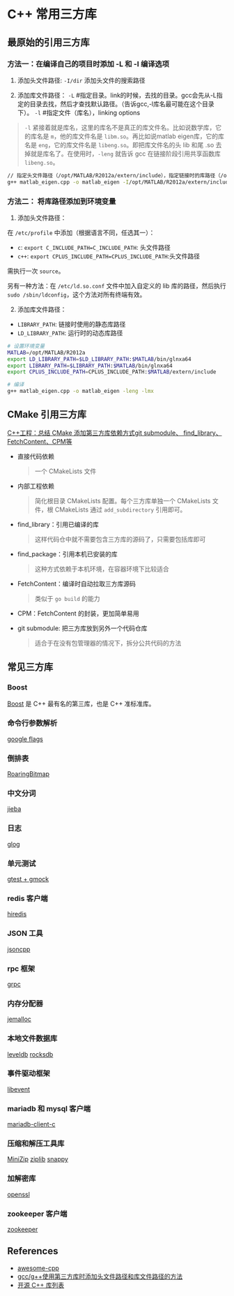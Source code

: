 # C++ 常用三方库

## 最原始的引用三方库

### 方法一：在编译自己的项目时添加 -L 和 -I 编译选项

1. 添加头文件路径: `-I/dir` 添加头文件的搜索路径

2. 添加库文件路径：
`-L`    #指定目录。link的时候，去找的目录。gcc会先从-L指定的目录去找，然后才查找默认路径。（告诉gcc,-l库名最可能在这个目录下）。
`-l`     #指定文件（库名），linking options

> `-l` 紧接着就是库名，这里的库名不是真正的库文件名。比如说数学库，它的库名是 `m`，他的库文件名是 `libm.so`。再比如说matlab eigen库，它的库名是 `eng`，它的库文件名是 `libeng.so`。即把库文件名的头 lib 和尾 .so 去掉就是库名了。在使用时，`-leng` 就告诉 gcc 在链接阶段引用共享函数库 `libeng.so`。


```bash
// 指定头文件路径（/opt/MATLAB/R2012a/extern/include），指定链接时的库路径（/opt/MATLAB/R2012a/bin/glnxa64），指定要链接的库
g++ matlab_eigen.cpp -o matlab_eigen -I/opt/MATLAB/R2012a/extern/include -L/opt/MATLAB/R2012a/bin/glnxa64 -leng -lmx
```

### 方法二： 将库路径添加到环境变量

1. 添加头文件路径：

在 `/etc/profile` 中添加（根据语言不同，任选其一）：

- `c`: `export C_INCLUDE_PATH=C_INCLUDE_PATH`: 头文件路径
- `c++`: `export CPLUS_INCLUDE_PATH=CPLUS_INCLUDE_PATH`:头文件路径

需执行一次 `source`。

另有一种方法：在 `/etc/ld.so.conf` 文件中加入自定义的 lib 库的路径，然后执行 `sudo /sbin/ldconfig`，这个方法对所有终端有效。

2. 添加库文件路径：
- `LIBRARY_PATH`: 链接时使用的静态库路径 
- `LD_LIBRARY_PATH`: 运行时的动态库路径


```bash
# 设置环境变量
MATLAB=/opt/MATLAB/R2012a
export LD_LIBRARY_PATH=$LD_LIBRARY_PATH:$MATLAB/bin/glnxa64
export LIBRARY_PATH=$LIBRARY_PATH:$MATLAB/bin/glnxa64
export CPLUS_INCLUDE_PATH=CPLUS_INCLUDE_PATH:$MATLAB/extern/include

# 编译
g++ matlab_eigen.cpp -o matlab_eigen -leng -lmx
```

## CMake 引用三方库

[C++工程：总结 CMake 添加第三方库依赖方式git submodule、 find_library、FetchContent、CPM等](https://www.jianshu.com/p/f181b5bd0a63)

- 直接代码依赖

    > 一个 CMakeLists 文件

- 内部工程依赖

    > 简化根目录 CMakeLists 配置。每个三方库单独一个 CMakeLists 文件，根 CMakeLists 通过 `add_subdirectory` 引用即可。

- find_library：引用已编译的库

    > 这样代码仓中就不需要包含三方库的源码了，只需要包括库即可

- find_package：引用本机已安装的库

    > 这种方式依赖于本机环境，在容器环境下比较适合

- FetchContent：编译时自动拉取三方库源码

    > 类似于 `go build` 的能力

- CPM：FetchContent 的封装，更加简单易用

- git submodule: 把三方库放到另外一个代码仓库

    > 适合于在没有包管理器的情况下，拆分公共代码的方法

## 常见三方库

### Boost

[Boost](https://www.boost.org/) 是 C++ 最有名的第三库，也是 C++ 准标准库。

### 命令行参数解析

[google flags](https://github.com/gflags/gflags)

### 倒排表

[RoaringBitmap](https://github.com/RoaringBitmap/CRoaring)

### 中文分词

[jieba](https://github.com/fxsjy/jieba)

### 日志

[glog](https://github.com/google/glog)

### 单元测试

[gtest + gmock](https://google.github.io/googletest/platforms.html)

### redis 客户端

[hiredis](https://github.com/redis/hiredis)

### JSON 工具

[jsoncpp](https://github.com/open-source-parsers/jsoncpp)

### rpc 框架

[grpc](https://github.com/grpc/grpc)

### 内存分配器

[jemalloc](https://github.com/jemalloc/jemalloc)

### 本地文件数据库

[leveldb](https://github.com/google/leveldb)
[rocksdb](https://github.com/facebook/rocksdb)

### 事件驱动框架

[libevent](https://github.com/libevent/libevent)

### mariadb 和 mysql 客户端

[mariadb-client-c](https://github.com/mariadb-corporation/mariadb-connector-c)

### 压缩和解压工具库

[MiniZip](https://github.com/zlib-ng/minizip-ng)
[ziplib](https://zlib.net/)
[snappy](https://github.com/google/snappy)

### 加解密库

[openssl](https://github.com/openssl/openssl)

### zookeeper 客户端

[zookeeper](https://github.com/apache/zookeeper/tree/master/zookeeper-client/zookeeper-client-c)

## References

- [awesome-cpp](https://github.com/fffaraz/awesome-cpp)
- [gcc/g++使用第三方库时添加头文件路径和库文件路径的方法](https://blog.csdn.net/arackethis/article/details/43342655)
- [开源 C++ 库列表](https://qingcms.gitee.io/cppreference/20210212/zh/cpp/links/libs.html)